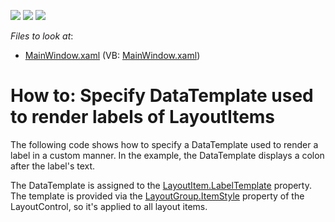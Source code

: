 <!-- default badges list -->
![](https://img.shields.io/endpoint?url=https://codecentral.devexpress.com/api/v1/VersionRange/128654379/22.2.2%2B)
[![](https://img.shields.io/badge/Open_in_DevExpress_Support_Center-FF7200?style=flat-square&logo=DevExpress&logoColor=white)](https://supportcenter.devexpress.com/ticket/details/E2259)
[![](https://img.shields.io/badge/📖_How_to_use_DevExpress_Examples-e9f6fc?style=flat-square)](https://docs.devexpress.com/GeneralInformation/403183)
<!-- default badges end -->
<!-- default file list -->
*Files to look at*:

* [MainWindow.xaml](./CS/LabelTemplate_Ex/MainWindow.xaml) (VB: [MainWindow.xaml](./VB/LabelTemplate_Ex/MainWindow.xaml))
<!-- default file list end -->
# How to: Specify DataTemplate used to render labels of LayoutItems


<p>The following code shows how to specify a DataTemplate used to render a label in a custom manner. In the example, the DataTemplate displays a colon after the label's text.</p>
<p>The DataTemplate is assigned to the <a href="https://documentation.devexpress.com/#WPF/DevExpressXpfLayoutControlLayoutItem_LabelTemplatetopic">LayoutItem.LabelTemplate</a> property. The template is provided via the <a href="https://documentation.devexpress.com/#WPF/DevExpressXpfLayoutControlLayoutGroup_ItemStyletopic">LayoutGroup.ItemStyle</a> property of the LayoutControl, so it's applied to all layout items.</p>

<br/>


